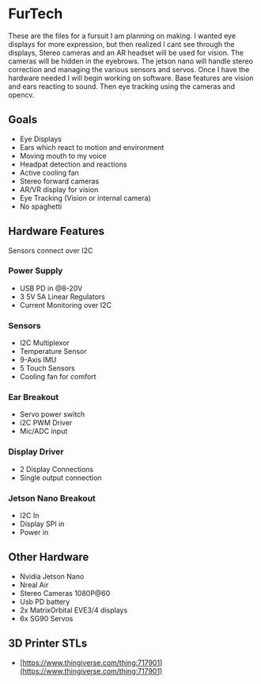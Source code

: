# FurTech

These are the files for a fursuit I am planning on making. I wanted eye displays for more expression, but then realized I cant see through the displays, Stereo cameras and an AR headset will be used for vision. The cameras will be hidden in the eyebrows. The jetson nano will handle stereo correction and managing the various sensors and servos. Once I have the hardware needed I will begin working on software. Base features are vision and ears reacting to sound. Then eye tracking using the cameras and opencv.

## Goals

* Eye Displays
* Ears which react to motion and environment
* Moving mouth to my voice
* Headpat detection and reactions
* Active cooling fan
* Stereo forward cameras
* AR/VR display for vision
* Eye Tracking (Vision or internal camera)
* No spaghetti 

## Hardware Features

Sensors connect over I2C

### Power Supply

* USB PD in @8-20V
* 3 5V 5A Linear Regulators
* Current Monitoring over I2C

### Sensors

* I2C Multiplexor
* Temperature Sensor
* 9-Axis IMU
* 5 Touch Sensors
* Cooling fan for comfort

### Ear Breakout

* Servo power switch
* i2C PWM Driver
* Mic/ADC input

### Display Driver

* 2 Display Connections
* Single output connection

### Jetson Nano Breakout

* I2C In
* Display SPI in
* Power in

## Other Hardware

* Nvidia Jetson Nano
* Nreal Air
* Stereo Cameras 1080P@60
* Usb PD battery
* 2x MatrixOrbital EVE3/4 displays
* 6x SG90 Servos

## 3D Printer STLs

* [https://www.thingiverse.com/thing:717901](https://www.thingiverse.com/thing:717901)
